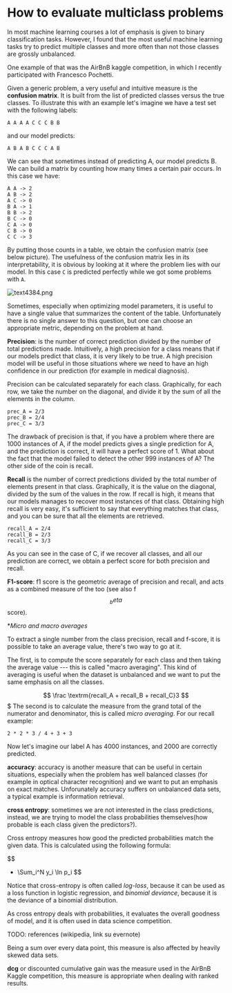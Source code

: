 # How to evaluate multiclass problems

In most machine learning courses a lot of emphasis is given to binary classification tasks. However, I found that the most useful machine learning tasks try to predict multiple classes and more often than not those classes are grossly unbalanced.

One example of that was the AirBnB kaggle competition, in which I recently participated with Francesco Pochetti.

Given a generic problem, a very useful and intuitive measure is the **confusion matrix**. It is built from the list of predicted classes versus the true classes. To illustrate this with an example let's imagine we have a test set with the following labels:

```
A A A A C C C B B
```

and our model predicts:

```
A B A B C C C A B
```

We can see that sometimes instead of predicting A, our model predicts B. We can build a matrix by counting how many times a certain pair occurs. In this case we have:

```
A A -> 2
A B -> 2
A C -> 0
B A -> 1
B B -> 2
B C -> 0
C A -> 0
C B -> 0
C C -> 3
```

By putting those counts in a table, we obtain the confusion matrix (see below picture). The usefulness of the confusion matrix lies in its interpretability, it is obvious by looking at it where the problem lies with our model. In this case ``C`` is predicted perfectly while we got some problems with ``A``.

![text4384.png]({{site.baseurl}}/blog/drafts/text4384.png)

Sometimes, especially when optimizing model parameters, it is useful to have a single value that summarizes the content of the table. Unfortunately there is no single answer to this question, but one can choose an appropriate metric, depending on the problem at hand.

**Precision**: is the number of correct prediction divided by the number of total predictions made. Intuitively, a high precision for a class means that if our models predict that class, it is very likely to be true. A high precision model will be useful in those situations where we need to have an high confidence in our prediction (for example in medical diagnosis).

Precision can be calculated separately for each class. Graphically, for each row, we take the number on the diagonal, and divide it by the sum of all the elements in the column.

```
prec_A = 2/3
prec_B = 2/4
prec_C = 3/3
```

The drawback of precision is that, if you have a problem where there are 1000 instances of A, if the model predicts gives a single prediction for A, and the prediction is correct, it will have a perfect score of 1. What about the fact that the model failed to detect the other 999 instances of A? The other side of the coin is recall.

**Recall** is the number of correct predictions divided by the total number of elements present in that class. Graphically, it is the value on the diagonal, divided by the sum of the values in the row. If recall is high, it means that our models manages to recover most instances of that class. Obtaining high recall is very easy, it's sufficient to say that everything matches that class, and you can be sure that all the elements are retrieved.

```
recall_A = 2/4
recall_B = 2/3
recall_C = 3/3
```

As you can see in the case of C, if we recover all classes, and all our prediction are correct, we obtain a perfect score for both precision and recall.

**F1-score**: f1 score is the geometric average of precision and recall, and acts as a combined measure of the too (see also f$$_beta$$ score).

**Micro and macro averages*

To extract a single number from the class precision, recall and f-score, it is possible to take an average value, there's two way to go at it.

The first, is to compute the score separately for each class and then taking the average value --- this is called "macro averaging". This kind of averaging is useful when the dataset is unbalanced and we want to put the same emphasis on all the classes.

$$
\frac \textrm{recall_A + recall_B + recall_C}3
$$$
The second is to calculate the measure from the grand total of the numerator and denominator, this is called *micro averaging*. For our recall example:

```
2 * 2 * 3 / 4 + 3 + 3
```

Now let's imagine our label A has 4000 instances, and 2000 are correctly predicted.

**accuracy**: accuracy is another measure that can be useful in certain situations, especially when the problem has well balanced classes (for example in optical character recognition) and we want to put an emphasis on exact matches. Unforunately accuracy suffers on unbalanced data sets, a typical example is information retrieval. 

**cross entropy**: sometimes we are not interested in the class predictions, instead, we are trying to model the class probabilities themselves(how probable is each class given the predictors?).

Cross entropy measures how good the predicted probabilities match the given data. This is calculated using the following formula:
 
 $$
 - \Sum_i^N y_i \ln p_i
 $$
 
 Notice that cross-entropy is often called *log-loss*, because it can be used as a loss function in logistic regression, and *binomial deviance*, because it is the deviance of a binomial distribution.

As cross entropy deals with probabilities, it evaluates the overall goodness of model, and it is often used in data science competition.

TODO: references (wikipedia, link su evernote)

Being a sum over every data point, this measure is also affected by heavily skewed data sets.

**dcg** or discounted cumulative gain was the measure used in the AirBnB Kaggle competition, this measure is appropriate when dealing with ranked results.


